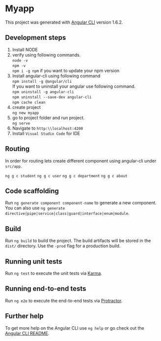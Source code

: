 # Myapp

This project was generated with [Angular CLI](https://github.com/angular/angular-cli) version 1.6.2.

## Development steps

1. Install NODE
2. verify using following commands.</br>
`node -v`</br>
`npm -v`</br>
`npm i -g npm` if you want to update your npm version
3. Install angular-cli using following command </br>
`npm install -g @angular/cli`</br>
If you want to uninstall your angular use following command.</br>
`npm uninstall -g angular-cli`</br>
`npm uninstall --save-dev angular-cli`</br>
`npm cache clean`
4. create project </br>
`ng new myapp`
5. go to project folder and run project.</br>
`ng serve`
6. Navigate to `http:\\localhost:4200`
7. Install `Visual Studio Code` for IDE


## Routing
In order for routing lets create different component using angular-cli under `src/app`.</br>

 `ng g c student`
 `ng g c user`
 `ng g c department`
 `ng g c about`
## Code scaffolding

Run `ng generate component component-name` to generate a new component. You can also use `ng generate directive|pipe|service|class|guard|interface|enum|module`.

## Build

Run `ng build` to build the project. The build artifacts will be stored in the `dist/` directory. Use the `-prod` flag for a production build.

## Running unit tests

Run `ng test` to execute the unit tests via [Karma](https://karma-runner.github.io).

## Running end-to-end tests

Run `ng e2e` to execute the end-to-end tests via [Protractor](http://www.protractortest.org/).

## Further help

To get more help on the Angular CLI use `ng help` or go check out the [Angular CLI README](https://github.com/angular/angular-cli/blob/master/README.md).
